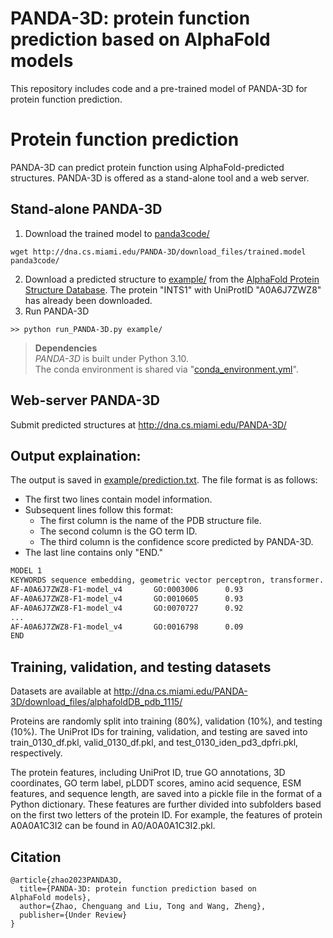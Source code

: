 
# PANDA-3D: protein function prediction based on AlphaFold models

This repository includes code and a pre-trained model of PANDA-3D for protein function prediction.

# Protein function prediction
PANDA-3D can predict protein function using AlphaFold-predicted structures. PANDA-3D is offered as a stand-alone tool and a web server.

## Stand-alone PANDA-3D
1. Download the trained model to [panda3code/](panda3code/)
```
wget http://dna.cs.miami.edu/PANDA-3D/download_files/trained.model panda3code/
```
2. Download a predicted structure to [example/](example/) from the [AlphaFold Protein Structure Database](https://alphafold.ebi.ac.uk/). The protein "INTS1" with UniProtID "A0A6J7ZWZ8" has already been downloaded.
3. Run PANDA-3D
```
>> python run_PANDA-3D.py example/
```
>**Dependencies**  
>*PANDA-3D* is built under Python 3.10.  
>The conda environment is shared via "[conda_environment.yml](conda_environment.yml)".

## Web-server PANDA-3D
Submit predicted structures at
http://dna.cs.miami.edu/PANDA-3D/

## Output explaination:
The output is saved in [example/prediction.txt](example/prediction.txt). The file format is as follows:  
- The first two lines contain model information.  
- Subsequent lines follow this format:  
  - The first column is the name of the PDB structure file.  
  - The second column is the GO term ID.  
  - The third column is the confidence score predicted by PANDA-3D.  
- The last line contains only "END."
```txt
MODEL 1
KEYWORDS sequence embedding, geometric vector perceptron, transformer.
AF-A0A6J7ZWZ8-F1-model_v4       GO:0003006      0.93
AF-A0A6J7ZWZ8-F1-model_v4       GO:0010605      0.93
AF-A0A6J7ZWZ8-F1-model_v4       GO:0070727      0.92
...
AF-A0A6J7ZWZ8-F1-model_v4       GO:0016798      0.09
END
```

## Training, validation, and testing datasets
Datasets are available at http://dna.cs.miami.edu/PANDA-3D/download_files/alphafoldDB_pdb_1115/

Proteins are randomly split into training (80%), validation (10%), and testing (10%). The UniProt IDs for training, validation, and testing are saved into train_0130_df.pkl, valid_0130_df.pkl, and test_0130_iden_pd3_dpfri.pkl, respectively.

The protein features, including UniProt ID, true GO annotations, 3D coordinates, GO term label, pLDDT scores, amino acid sequence, ESM features, and sequence length, are saved into a pickle file in the format of a Python dictionary. These features are further divided into subfolders based on the first two letters of the protein ID. For example, the features of protein A0A0A1C3I2 can be found in A0/A0A0A1C3I2.pkl.

## Citation
```
@article{zhao2023PANDA3D,
  title={PANDA-3D: protein function prediction based on
AlphaFold models},
  author={Zhao, Chenguang and Liu, Tong and Wang, Zheng},
  publisher={Under Review}
}
```
